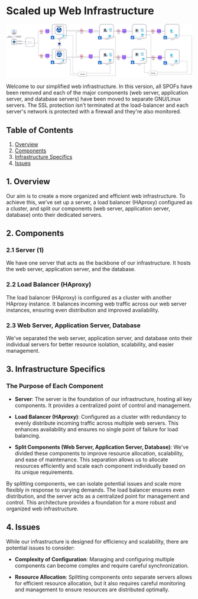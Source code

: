 # Scaled up Web Infrastructure
![Image of scaled up web infrastructure](3-scale_up.png)

Welcome to our simplified web infrastructure. In this version, all SPOFs have been removed and each of the major components (web server, application server, and database servers) have been moved to separate GNU/Linux servers. The SSL protection isn't terminated at the load-balancer and each server's network is protected with a firewall and they're also monitored.

## Table of Contents
1. [Overview](#overview)
2. [Components](#components)
3. [Infrastructure Specifics](#infrastructure-specifics)
4. [Issues](#issues)

## 1. Overview <a name="overview"></a>

Our aim is to create a more organized and efficient web infrastructure. To achieve this, we've set up a server, a load balancer (HAproxy) configured as a cluster, and split our components (web server, application server, database) onto their dedicated servers.

## 2. Components <a name="components"></a>

### 2.1 Server (1)

We have one server that acts as the backbone of our infrastructure. It hosts the web server, application server, and the database.

### 2.2 Load Balancer (HAproxy)

The load balancer (HAproxy) is configured as a cluster with another HAproxy instance. It balances incoming web traffic across our web server instances, ensuring even distribution and improved availability.

### 2.3 Web Server, Application Server, Database

We've separated the web server, application server, and database onto their individual servers for better resource isolation, scalability, and easier management.

## 3. Infrastructure Specifics <a name="infrastructure-specifics"></a>

### The Purpose of Each Component

- **Server**: The server is the foundation of our infrastructure, hosting all key components. It provides a centralized point of control and management.

- **Load Balancer (HAproxy)**: Configured as a cluster with redundancy to evenly distribute incoming traffic across multiple web servers. This enhances availability and ensures no single point of failure for load balancing.

- **Split Components (Web Server, Application Server, Database)**: We've divided these components to improve resource allocation, scalability, and ease of maintenance. This separation allows us to allocate resources efficiently and scale each component individually based on its unique requirements.

By splitting components, we can isolate potential issues and scale more flexibly in response to varying demands. The load balancer ensures even distribution, and the server acts as a centralized point for management and control. This architecture provides a foundation for a more robust and organized web infrastructure.

## 4. Issues <a name="issues"></a>

While our infrastructure is designed for efficiency and scalability, there are potential issues to consider:

- **Complexity of Configuration**: Managing and configuring multiple components can become complex and require careful synchronization.

- **Resource Allocation**: Splitting components onto separate servers allows for efficient resource allocation, but it also requires careful monitoring and management to ensure resources are distributed optimally.
